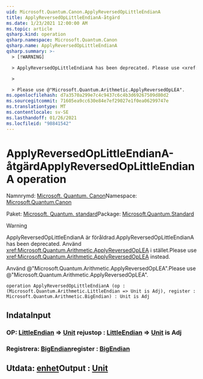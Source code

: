 ```yaml
---
uid: Microsoft.Quantum.Canon.ApplyReversedOpLittleEndianA
title: ApplyReversedOpLittleEndianA-åtgärd
ms.date: 1/23/2021 12:00:00 AM
ms.topic: article
qsharp.kind: operation
qsharp.namespace: Microsoft.Quantum.Canon
qsharp.name: ApplyReversedOpLittleEndianA
qsharp.summary: >-
  > [!WARNING]

  > ApplyReversedOpLittleEndianA has been deprecated. Please use <xref:Microsoft.Quantum.Arithmetic.ApplyReversedOpLEA> instead.

  >

  > Please use @"Microsoft.Quantum.Arithmetic.ApplyReversedOpLEA".
ms.openlocfilehash: d7a3570a299e7c4c9437c6c4b3d69267509d80d2
ms.sourcegitcommit: 71605ea9cc630e84e7ef29027e1f0ea06299747e
ms.translationtype: MT
ms.contentlocale: sv-SE
ms.lasthandoff: 01/26/2021
ms.locfileid: "98841542"
---
```

# <a name="applyreversedoplittleendiana-operation"></a><span data-ttu-id="820fc-102">ApplyReversedOpLittleEndianA-åtgärd</span><span class="sxs-lookup"><span data-stu-id="820fc-102">ApplyReversedOpLittleEndianA operation</span></span>

<span data-ttu-id="820fc-103">Namnrymd: [Microsoft. Quantum. Canon](xref:Microsoft.Quantum.Canon)</span><span class="sxs-lookup"><span data-stu-id="820fc-103">Namespace: [Microsoft.Quantum.Canon](xref:Microsoft.Quantum.Canon)</span></span>

<span data-ttu-id="820fc-104">Paket: [Microsoft. Quantum. standard](https://nuget.org/packages/Microsoft.Quantum.Standard)</span><span class="sxs-lookup"><span data-stu-id="820fc-104">Package: [Microsoft.Quantum.Standard](https://nuget.org/packages/Microsoft.Quantum.Standard)</span></span>


> [!WARNING]
> <span data-ttu-id="820fc-105">ApplyReversedOpLittleEndianA är föråldrad.</span><span class="sxs-lookup"><span data-stu-id="820fc-105">ApplyReversedOpLittleEndianA has been deprecated.</span></span> <span data-ttu-id="820fc-106">Använd <xref:Microsoft.Quantum.Arithmetic.ApplyReversedOpLEA> i stället.</span><span class="sxs-lookup"><span data-stu-id="820fc-106">Please use <xref:Microsoft.Quantum.Arithmetic.ApplyReversedOpLEA> instead.</span></span>
>
> <span data-ttu-id="820fc-107">Använd @"Microsoft.Quantum.Arithmetic.ApplyReversedOpLEA".</span><span class="sxs-lookup"><span data-stu-id="820fc-107">Please use @"Microsoft.Quantum.Arithmetic.ApplyReversedOpLEA".</span></span>



```qsharp
operation ApplyReversedOpLittleEndianA (op : (Microsoft.Quantum.Arithmetic.LittleEndian => Unit is Adj), register : Microsoft.Quantum.Arithmetic.BigEndian) : Unit is Adj
```


## <a name="input"></a><span data-ttu-id="820fc-108">Indata</span><span class="sxs-lookup"><span data-stu-id="820fc-108">Input</span></span>

### <a name="op--littleendian--unit--is-adj"></a><span data-ttu-id="820fc-109">OP: [LittleEndian](xref:Microsoft.Quantum.Arithmetic.LittleEndian) => [Unit](xref:microsoft.quantum.lang-ref.unit)  rejust</span><span class="sxs-lookup"><span data-stu-id="820fc-109">op : [LittleEndian](xref:Microsoft.Quantum.Arithmetic.LittleEndian) => [Unit](xref:microsoft.quantum.lang-ref.unit)  is Adj</span></span>




### <a name="register--bigendian"></a><span data-ttu-id="820fc-110">Registrera: [BigEndian](xref:Microsoft.Quantum.Arithmetic.BigEndian)</span><span class="sxs-lookup"><span data-stu-id="820fc-110">register : [BigEndian](xref:Microsoft.Quantum.Arithmetic.BigEndian)</span></span>





## <a name="output--unit"></a><span data-ttu-id="820fc-111">Utdata: [enhet](xref:microsoft.quantum.lang-ref.unit)</span><span class="sxs-lookup"><span data-stu-id="820fc-111">Output : [Unit](xref:microsoft.quantum.lang-ref.unit)</span></span>

